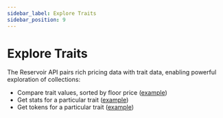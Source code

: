 ```yaml
---
sidebar_label: Explore Traits
sidebar_position: 9
---
```


# Explore Traits

The Reservoir API pairs rich pricing data with trait data, enabling powerful exploration of collections:

- Compare trait values, sorted by floor price ([example](https://api.reservoir.tools/collections/0xbc4ca0eda7647a8ab7c2061c2e118a18a936f13d/attributes/explore/v1?attributeKey=Fur))
- Get stats for a particular trait ([example](https://api.reservoir.tools/stats/v1?collection=0xbc4ca0eda7647a8ab7c2061c2e118a18a936f13d&attributes[Fur]=Solid%20Gold))
- Get tokens for a particular trait ([example](https://api.reservoir.tools/tokens/details/v3?collection=0xbc4ca0eda7647a8ab7c2061c2e118a18a936f13d&attributes[Fur]=Solid%20Gold))